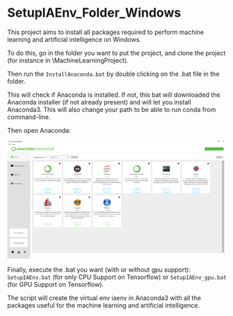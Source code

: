 # SetupIAEnv_Folder_Windows

This project aims to install all packages required to perform machine learning and artificial intelligence on Windows.

To do this, go in the folder you want to put the project, and clone the project (for instance in \MachineLearningProject).

Then run the `InstallAnaconda.bat` by double clicking on the .bat file in the folder. 

This will check if Anaconda is installed. If not, this bat will downloaded the Anaconda installer (if not already present) and will let you install Anaconda3. This will also change your path to be able to run conda from command-line.

Then open Anaconda:

![alt text](https://github.com/alexandreauda/SetupIAEnv/blob/master/SetupIAEnv_Folder_Windows/ImageForReadme/ImageForReadme_1.png)

Finally, execute the .bat you want (with or without gpu support): `SetupIAEnv.bat` (for only CPU Support on Tensorflow) or `SetupIAEnv_gpu.bat` (for GPU Support on Tensorflow).

The script will create the virtual env iaenv in Anaconda3 with all the packages useful for the machine learning and artificial intelligence.



